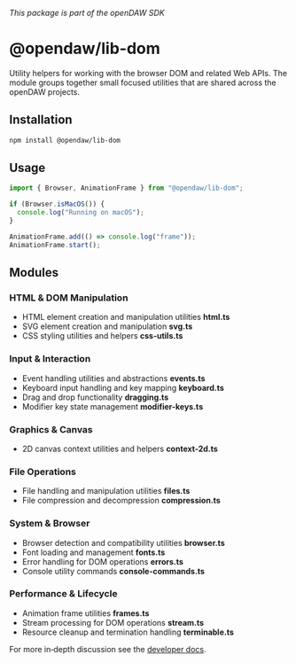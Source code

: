 _This package is part of the openDAW SDK_

# @opendaw/lib-dom

Utility helpers for working with the browser DOM and related Web APIs. The
module groups together small focused utilities that are shared across the
openDAW projects.

## Installation

```bash
npm install @opendaw/lib-dom
```

## Usage

```ts
import { Browser, AnimationFrame } from "@opendaw/lib-dom";

if (Browser.isMacOS()) {
  console.log("Running on macOS");
}

AnimationFrame.add(() => console.log("frame"));
AnimationFrame.start();
```

## Modules

### HTML & DOM Manipulation

- HTML element creation and manipulation utilities **html.ts**
- SVG element creation and manipulation **svg.ts**
- CSS styling utilities and helpers **css-utils.ts**

### Input & Interaction

- Event handling utilities and abstractions **events.ts**
- Keyboard input handling and key mapping **keyboard.ts**
- Drag and drop functionality **dragging.ts**
- Modifier key state management **modifier-keys.ts**

### Graphics & Canvas

- 2D canvas context utilities and helpers **context-2d.ts**

### File Operations

- File handling and manipulation utilities **files.ts**
- File compression and decompression **compression.ts**

### System & Browser

- Browser detection and compatibility utilities **browser.ts**
- Font loading and management **fonts.ts**
- Error handling for DOM operations **errors.ts**
- Console utility commands **console-commands.ts**

### Performance & Lifecycle

- Animation frame utilities **frames.ts**
- Stream processing for DOM operations **stream.ts**
- Resource cleanup and termination handling **terminable.ts**

For more in‑depth discussion see the [developer docs](../docs/docs-dev/dom/overview.md).
